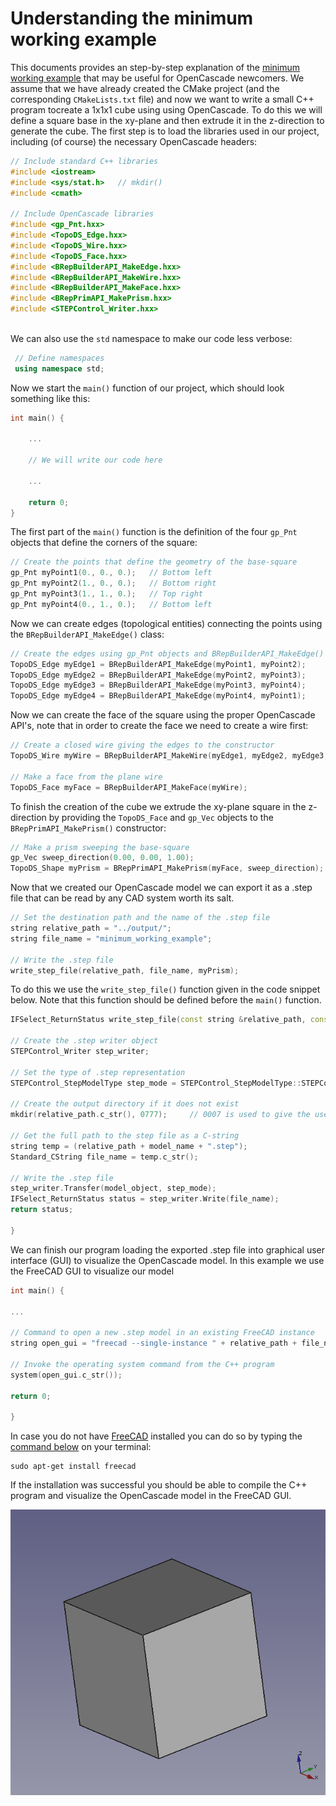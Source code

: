 # Understanding the minimum working example


This documents provides an step-by-step explanation of the [minimum working example](./open_cascade_minimum_working_example.md) that may be useful for OpenCascade newcomers.
We assume that we have already created the CMake project (and the corresponding `CMakeLists.txt` file) and now we want to write a small C++ program tocreate a 1x1x1 cube using using OpenCascade.
To do this we will define a square base in the xy-plane and then extrude it in the z-direction to generate the cube.
The first step is to load the libraries used in our project, including (of course) the necessary OpenCascade headers:



```cpp
// Include standard C++ libraries
#include <iostream>
#include <sys/stat.h>	// mkdir()
#include <cmath>

// Include OpenCascade libraries
#include <gp_Pnt.hxx>
#include <TopoDS_Edge.hxx>
#include <TopoDS_Wire.hxx>
#include <TopoDS_Face.hxx>
#include <BRepBuilderAPI_MakeEdge.hxx>
#include <BRepBuilderAPI_MakeWire.hxx>
#include <BRepBuilderAPI_MakeFace.hxx>
#include <BRepPrimAPI_MakePrism.hxx>
#include <STEPControl_Writer.hxx>
	
```

We can also use the `std` namespace to make our code less verbose:

```cpp
 // Define namespaces
 using namespace std; 
```

Now we start the `main()` function of our project, which should look something like this:

```cpp	
int main() {

	...
	
	// We will write our code here
	
	...
	
    return 0;
}
```

The first part of the `main()` function is the definition of the four `gp_Pnt` objects that define the corners of the square:

```cpp
// Create the points that define the geometry of the base-square
gp_Pnt myPoint1(0., 0., 0.);   // Bottom left
gp_Pnt myPoint2(1., 0., 0.);   // Bottom right
gp_Pnt myPoint3(1., 1., 0.);   // Top right
gp_Pnt myPoint4(0., 1., 0.);   // Bottom left
```

Now we can create edges (topological entities) connecting the points using the `BRepBuilderAPI_MakeEdge()` class:

```cpp
// Create the edges using gp_Pnt objects and BRepBuilderAPI_MakeEdge()
TopoDS_Edge myEdge1 = BRepBuilderAPI_MakeEdge(myPoint1, myPoint2);
TopoDS_Edge myEdge2 = BRepBuilderAPI_MakeEdge(myPoint2, myPoint3);
TopoDS_Edge myEdge3 = BRepBuilderAPI_MakeEdge(myPoint3, myPoint4);
TopoDS_Edge myEdge4 = BRepBuilderAPI_MakeEdge(myPoint4, myPoint1);
```

Now we can create the face of the square using the proper OpenCascade API's, note that in order to create the face we need to create a wire first:

```cpp
// Create a closed wire giving the edges to the constructor
TopoDS_Wire myWire = BRepBuilderAPI_MakeWire(myEdge1, myEdge2, myEdge3, myEdge4);

// Make a face from the plane wire
TopoDS_Face myFace = BRepBuilderAPI_MakeFace(myWire);
```

To finish the creation of the cube we extrude the xy-plane square in the z-direction by providing the `TopoDS_Face` and  `gp_Vec` objects to the `BRepPrimAPI_MakePrism()` constructor:

```cpp
// Make a prism sweeping the base-square
gp_Vec sweep_direction(0.00, 0.00, 1.00);
TopoDS_Shape myPrism = BRepPrimAPI_MakePrism(myFace, sweep_direction);
```

Now that we created our OpenCascade model we can export it as a .step file that can be read by any CAD system worth its salt.


```cpp
// Set the destination path and the name of the .step file
string relative_path = "../output/";
string file_name = "minimum_working_example";

// Write the .step file
write_step_file(relative_path, file_name, myPrism);
```


To do this we use the `write_step_file()` function given in the code snippet below. Note that this function should be defined before the `main()` function.


```cpp
IFSelect_ReturnStatus write_step_file(const string &relative_path, const string &model_name, const TopoDS_Shape &model_object) {

// Create the .step writer object
STEPControl_Writer step_writer;

// Set the type of .step representation
STEPControl_StepModelType step_mode = STEPControl_StepModelType::STEPControl_AsIs;

// Create the output directory if it does not exist
mkdir(relative_path.c_str(), 0777);     // 0007 is used to give the user permissions to read+write+execute

// Get the full path to the step file as a C-string
string temp = (relative_path + model_name + ".step");
Standard_CString file_name = temp.c_str();

// Write the .step file
step_writer.Transfer(model_object, step_mode);
IFSelect_ReturnStatus status = step_writer.Write(file_name);
return status;

}

```


We can finish our program loading the exported .step file into graphical user interface (GUI) to visualize the OpenCascade model. In this example we use the FreeCAD GUI to visualize our model

```cpp	
int main() {

...

// Command to open a new .step model in an existing FreeCAD instance
string open_gui = "freecad --single-instance " + relative_path + file_name + ".step";

// Invoke the operating system command from the C++ program
system(open_gui.c_str());

return 0;

}
```


In case you do not have [FreeCAD](https://www.freecadweb.org/) installed you can do so by typing the [command below](https://www.freecadweb.org/wiki/Install_on_Unix) on your terminal:

	sudo apt-get install freecad
	
	
	
If the installation was successful you should be able to compile the C++ program and visualize the OpenCascade model in the FreeCAD GUI.

 ![cube_model](./figures/cube_model.png)
	
	


